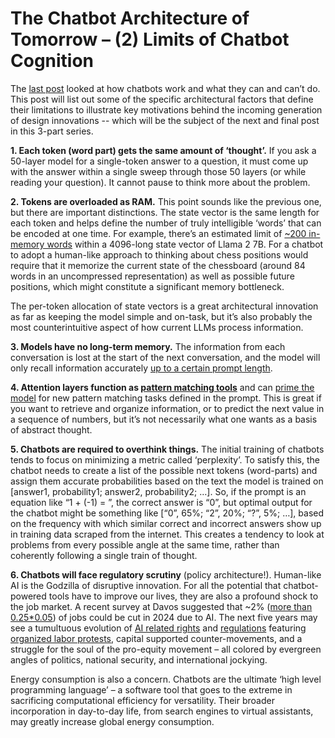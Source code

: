 # The Chatbot Architecture of Tomorrow – (2) Limits of Chatbot Cognition

The <a href = "https://landrewwray.github.io/2024/01/31/Chatbot-of-Tomorrow-01.html" target = "_blank" rel = "noreferrer noopener">last post</a> looked at how chatbots work and what they can and can’t do.  This post will list out some of the specific architectural factors that define their limitations to illustrate key motivations behind the incoming generation of design innovations -- which will be the subject of the next and final post in this 3-part series.

**1\.	Each token (word part) gets the same amount of ‘thought’.**  If you ask a 50-layer model for a single-token answer to a question, it must come up with the answer within a single sweep through those 50 layers (or while reading your question).  It cannot pause to think more about the problem.  

**2\.	Tokens are overloaded as RAM.**  This point sounds like the previous one, but there are important distinctions.  The state vector is the same length for each token and helps define the number of truly intelligible ‘words’ that can be encoded at one time.  For example, there’s an estimated limit of <a href = "https://landrewwray.github.io/2023/10/19/Inside-LLaMA-2.html#6-lessons-for-llm-architecture" target = "_blank" rel = "noreferrer noopener">~200 in-memory words</a> within a 4096-long state vector of Llama 2 7B.  For a chatbot to adopt a human-like approach to thinking about chess positions would require that it memorize the current state of the chessboard (around 84 words in an uncompressed representation) as well as possible future positions, which might constitute a significant memory bottleneck.

The per-token allocation of state vectors is a great architectural innovation as far as keeping the model simple and on-task, but it’s also probably the most counterintuitive aspect of how current LLMs process information.

**3\.	Models have no long-term memory.**  The information from each conversation is lost at the start of the next conversation, and the model will only recall information accurately <a href = "https://github.com/gkamradt/LLMTest_NeedleInAHaystack" target = "_blank" rel = "noreferrer noopener">up to a certain prompt length</a>. 

**4\.	Attention layers function as <a href = "https://transformer-circuits.pub/2022/in-context-learning-and-induction-heads/index.html" target = "_blank" rel = "noreferrer noopener">pattern matching tools</a>** and can <a href = "https://arxiv.org/abs/2309.01809" target = "_blank" rel = "noreferrer noopener">prime the model</a> for new pattern matching tasks defined in the prompt.  This is great if you want to retrieve and organize information, or to predict the next value in a sequence of numbers, but it’s not necessarily what one wants as a basis of abstract thought.

**5\.	Chatbots are required to overthink things.**  The initial training of chatbots tends to focus on minimizing a metric called ‘perplexity’.  To satisfy this, the chatbot needs to create a list of the possible next tokens (word-parts) and assign them accurate probabilities based on the text the model is trained on [answer1, probability1; answer2, probability2; …].  So, if the prompt is an equation like “1 + (-1) = ”, the correct answer is “0”, but optimal output for the chatbot might be something like [“0”, 65%; “2”, 20%; “?”, 5%; …], based on the frequency with which similar correct and incorrect answers show up in training data scraped from the internet.  This creates a tendency to look at problems from every possible angle at the same time, rather than coherently following a single train of thought.

**6\.	Chatbots will face regulatory scrutiny** (policy architecture!).  Human-like AI is the Godzilla of disruptive innovation.  For all the potential that chatbot-powered tools have to improve our lives, they are also a profound shock to the job market.  A recent survey at Davos suggested that ~2% (<a href = "https://futurism.com/the-byte/ceos-layoffs-ai-2024-davos" target = "_blank" rel = "noreferrer noopener">more than 0.25*0.05</a>) of jobs could be cut in 2024 due to AI.  The next five years may see a tumultuous evolution of <a href = "https://www.whitehouse.gov/ostp/ai-bill-of-rights/" target = "_blank" rel = "noreferrer noopener">AI related rights</a> and <a href = "https://www.europarl.europa.eu/news/en/headlines/society/20230601STO93804/eu-ai-act-first-regulation-on-artificial-intelligence" target = "_blank" rel = "noreferrer noopener">regulations</a> featuring <a href = "https://www.wbaltv.com/article/musicians-union-prepared-strike-ai-protections-streaming-residuals/46471224" target = "_blank" rel = "noreferrer noopener">organized labor protests</a>, capital supported counter-movements, and a struggle for the soul of the pro-equity movement – all colored by evergreen angles of politics, national security, and international jockying.

Energy consumption is also a concern.  Chatbots are the ultimate ‘high level programming language’ – a software tool that goes to the extreme in sacrificing computational efficiency for versatility.  Their broader incorporation in day-to-day life, from search engines to virtual assistants, may greatly increase global energy consumption.
